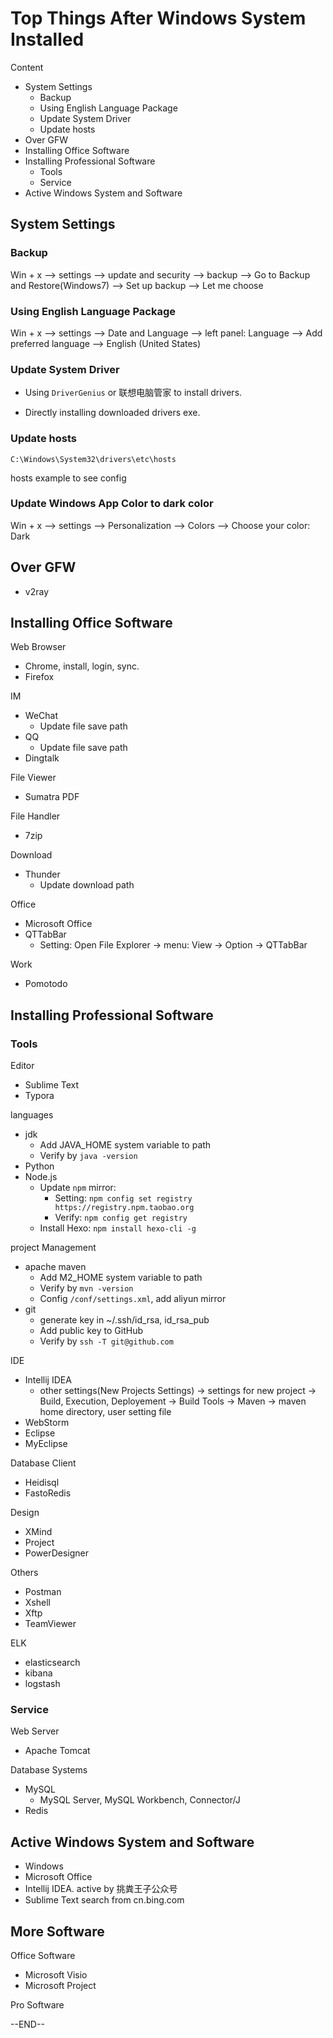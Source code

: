 # Top Things After Windows System Installed

Content

- System Settings
  - Backup
  - Using English Language Package
  - Update System Driver
  - Update hosts
- Over GFW
- Installing Office Software
- Installing Professional Software
  - Tools
  - Service
- Active Windows System and Software



## System Settings

### Backup

Win + x --> settings --> update and security --> backup --> Go to Backup and Restore(Windows7) --> Set up backup --> Let me choose

### Using English Language Package

Win + x --> settings --> Date and Language --> left panel: Language --> Add preferred language --> English (United States)

### Update System Driver

- Using `DriverGenius` or 联想电脑管家 to install drivers.

- Directly installing downloaded drivers exe.

### Update hosts

`C:\Windows\System32\drivers\etc\hosts`

hosts example to see config

### Update Windows App Color to dark color

Win + x --> settings --> Personalization --> Colors --> Choose your color: Dark

## Over GFW

- v2ray

## Installing Office Software

Web Browser

- Chrome, install, login, sync.
- Firefox

IM

- WeChat
  - Update file save path
- QQ
  - Update file save path
- Dingtalk

File Viewer

- Sumatra PDF

File Handler

- 7zip

Download

- Thunder
  - Update download path

Office

- Microsoft Office
- QTTabBar
  - Setting: Open File Explorer -> menu: View -> Option -> QTTabBar

Work

- Pomotodo

## Installing Professional Software

### Tools

Editor

- Sublime Text
- Typora

languages 

- jdk
  - Add JAVA_HOME system variable to path
  - Verify by `java -version`
- Python
- Node.js
  - Update `npm` mirror: 
    - Setting: `npm config set registry https://registry.npm.taobao.org`
    - Verify: `npm config get registry`
  - Install Hexo: `npm install hexo-cli -g`

project Management

- apache maven
  - Add M2_HOME system variable to path
  - Verify by `mvn -version`
  - Config `/conf/settings.xml`, add aliyun mirror
- git
  - generate key in ~/.ssh/id_rsa, id_rsa_pub
  - Add public key to GitHub
  - Verify by `ssh -T git@github.com`

IDE

- Intellij IDEA
  - other settings(New Projects Settings) -> settings for new project -> Build, Execution, Deployement -> Build Tools -> Maven -> maven home directory, user setting file
- WebStorm
- Eclipse
- MyEclipse

Database Client

- Heidisql
- FastoRedis

Design

- XMind
- Project
- PowerDesigner

Others

- Postman
- Xshell
- Xftp
- TeamViewer

ELK

- elasticsearch
- kibana
- logstash

### Service

Web Server

- Apache Tomcat

Database Systems

- MySQL
  - MySQL Server, MySQL Workbench, Connector/J
- Redis


## Active Windows System and Software

- Windows
- Microsoft Office
- Intellij IDEA. active by 挑粪王子公众号
- Sublime Text search from cn.bing.com



## More Software

Office Software

- Microsoft Visio
- Microsoft Project

Pro Software



--END--